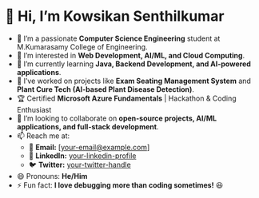 # 👋 Hi, I’m Kowsikan Senthilkumar  

- 🚀 I’m a passionate **Computer Science Engineering** student at M.Kumarasamy College of Engineering.  
- 👀 I’m interested in **Web Development, AI/ML, and Cloud Computing**.  
- 🌱 I’m currently learning **Java, Backend Development, and AI-powered applications**.  
- 💼 I’ve worked on projects like **Exam Seating Management System** and **Plant Cure Tech (AI-based Plant Disease Detection)**.  
- 🏆 Certified **Microsoft Azure Fundamentals** | Hackathon & Coding Enthusiast  
- 💞️ I’m looking to collaborate on **open-source projects, AI/ML applications, and full-stack development**.  
- 📫 Reach me at:  
  - 📧 **Email:** [your-email@example.com]  
  - 🔗 **LinkedIn:** [your-linkedin-profile](#)  
  - 🐦 **Twitter:** [your-twitter-handle](#)  
- 😄 Pronouns: **He/Him**  
- ⚡ Fun fact: **I love debugging more than coding sometimes!** 😆  

<!---
kowsikansenthilkumar/kowsikansenthilkumar is a ✨ special ✨ repository because its `README.md` (this file) appears on your GitHub profile.
You can click the Preview link to take a look at your changes.
--->
